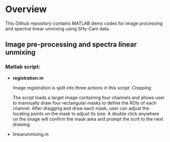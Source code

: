 # Overview 
This Github repository contains MATLAB demo codes for image processing and spectral linear unmixing
using SHy-Cam data.

## Image pre-processing and spectra linear unmixing
### Matlab script:
* **registration.m**
  
  Image registration is split into three actions in this script:
   *Cropping*

   The script loads a target image containing four channels and allows user
   to mannually draw four rectangular masks to define the ROIs of each channel.
   After dragging and draw each mask, user can adjust the locating points on the 
   mask to adjust its size.  A double click anywhere on the image will confirm
   the mask area and prompt the scrit to the next drawing.

* linearunmixing.m
 